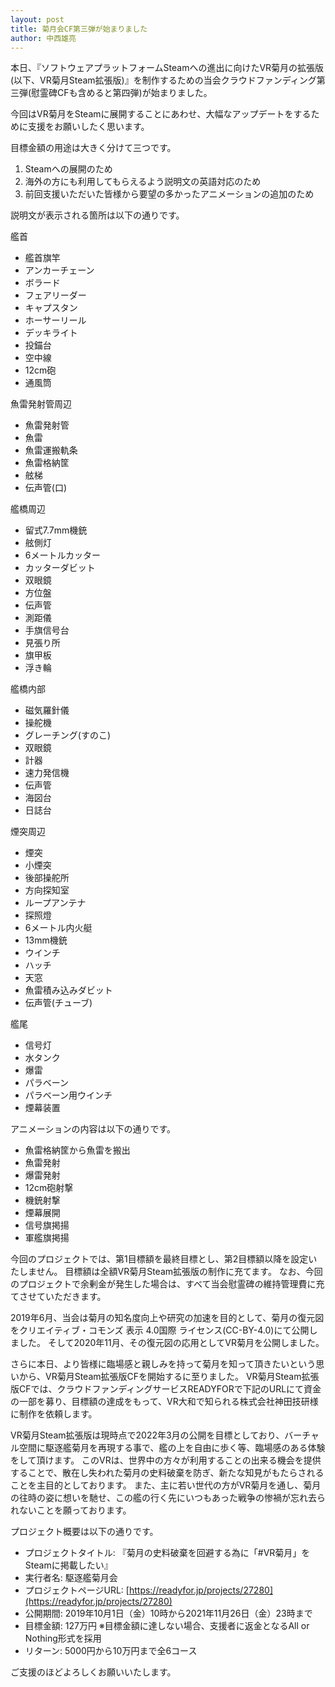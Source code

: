 ```yaml
---
layout: post
title: 菊月会CF第三弾が始まりました
author: 中西雄亮
---
```


本日、『ソフトウェアプラットフォームSteamへの進出に向けたVR菊月の拡張版(以下、VR菊月Steam拡張版)』を制作するための当会クラウドファンディング第三弾(慰霊碑CFも含めると第四弾)が始まりました。

今回はVR菊月をSteamに展開することにあわせ、大幅なアップデートをするために支援をお願いしたく思います。

目標金額の用途は大きく分けて三つです。
1. Steamへの展開のため
1. 海外の方にも利用してもらえるよう説明文の英語対応のため
1. 前回支援いただいた皆様から要望の多かったアニメーションの追加のため

説明文が表示される箇所は以下の通りです。

艦首
- 艦首旗竿
- アンカーチェーン
- ボラード
- フェアリーダー
- キャプスタン
- ホーサーリール
- デッキライト
- 投錨台
- 空中線
- 12cm砲
- 通風筒

魚雷発射管周辺
- 魚雷発射管
- 魚雷
- 魚雷運搬軌条
- 魚雷格納筐
- 舷梯
- 伝声管(口)

艦橋周辺
- 留式7.7mm機銃
- 舷側灯
- 6メートルカッター
- カッターダビット
- 双眼鏡
- 方位盤
- 伝声管
- 測距儀
- 手旗信号台
- 見張り所
- 旗甲板
- 浮き輪

艦橋内部
- 磁気羅針儀
- 操舵機
- グレーチング(すのこ)
- 双眼鏡
- 計器
- 速力発信機
- 伝声管
- 海図台
- 日誌台

煙突周辺
- 煙突
- 小煙突
- 後部操舵所
- 方向探知室
- ループアンテナ
- 探照燈
- 6メートル内火艇
- 13mm機銃
- ウインチ
- ハッチ
- 天窓
- 魚雷積み込みダビット
- 伝声管(チューブ)

艦尾
- 信号灯
- 水タンク
- 爆雷
- パラベーン
- パラベーン用ウインチ
- 煙幕装置

アニメーションの内容は以下の通りです。
- 魚雷格納筐から魚雷を搬出
- 魚雷発射
- 爆雷発射
- 12cm砲射撃
- 機銃射撃
- 煙幕展開
- 信号旗掲揚
- 軍艦旗掲揚

今回のプロジェクトでは、第1目標額を最終目標とし、第2目標額以降を設定いたしません。
目標額は全額VR菊月Steam拡張版の制作に充てます。
なお、今回のプロジェクトで余剰金が発生した場合は、すべて当会慰霊碑の維持管理費に充てさせていただきます。

2019年6月、当会は菊月の知名度向上や研究の加速を目的として、菊月の復元図をクリエイティブ・コモンズ 表示 4.0国際 ライセンス(CC-BY-4.0)にて公開しました。
そして2020年11月、その復元図の応用としてVR菊月を公開しました。

さらに本日、より皆様に臨場感と親しみを持って菊月を知って頂きたいという思いから、VR菊月Steam拡張版CFを開始するに至りました。
VR菊月Steam拡張版CFでは、クラウドファンディングサービスREADYFORで下記のURLにて資金の一部を募り、目標額の達成をもって、VR大和で知られる株式会社神田技研様に制作を依頼します。

VR菊月Steam拡張版は現時点で2022年3月の公開を目標としており、バーチャル空間に駆逐艦菊月を再現する事で、艦の上を自由に歩く等、臨場感のある体験をして頂けます。
このVRは、世界中の方々が利用することの出来る機会を提供することで、散在し失われた菊月の史料破棄を防ぎ、新たな知見がもたらされることを主目的としております。
また、主に若い世代の方がVR菊月を通し、菊月の往時の姿に想いを馳せ、この艦の行く先にいつもあった戦争の惨禍が忘れ去られないことを願っております。

プロジェクト概要は以下の通りです。
- プロジェクトタイトル: 『菊月の史料破棄を回避する為に「#VR菊月」をSteamに掲載したい』
- 実行者名: 駆逐艦菊月会
- プロジェクトページURL: [https://readyfor.jp/projects/27280](https://readyfor.jp/projects/27280)
- 公開期間: 2019年10月1日（金）10時から2021年11月26日（金）23時まで
- 目標金額: 127万円
※目標金額に達しない場合、支援者に返金となるAll or Nothing形式を採用
- リターン: 5000円から10万円まで全6コース

ご支援のほどよろしくお願いいたします。
